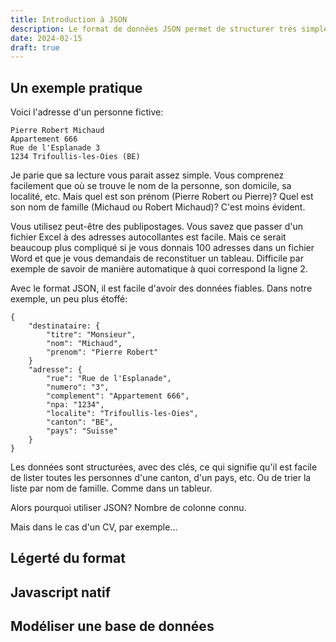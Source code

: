 ```yaml
---
title: Introduction à JSON
description: Le format de données JSON permet de structurer très simplement des données. Il est léger et facile à utiliser dans des programmes informatiques. Et ailleurs.
date: 2024-02-15
draft: true
---
```



## Un exemple pratique

Voici l'adresse d'un personne fictive:

```
Pierre Robert Michaud
Appartement 666
Rue de l'Esplanade 3
1234 Trifoullis-les-Oies (BE)
```

Je parie que sa lecture vous parait assez simple. Vous comprenez facilement que où se trouve le nom de la personne, son domicile, sa localité, etc. Mais quel est son prénom (Pierre Robert ou Pierre)? Quel est son nom de famille (Michaud ou Robert Michaud)? C'est moins évident.

Vous utilisez peut-être des publipostages. Vous savez que passer d'un fichier Excel à des adresses autocollantes est facile. Mais ce serait beaucoup plus compliqué si je vous donnais 100 adresses dans un fichier Word et que je vous demandais de reconstituer un tableau. Difficile par exemple de savoir de manière automatique à quoi correspond la ligne 2.

Avec le format JSON, il est facile d'avoir des données fiables. Dans notre exemple, un peu plus étoffé:

```
{
    "destinataire: {
        "titre": "Monsieur",
        "nom": "Michaud",
        "prenom": "Pierre Robert"
    }
    "adresse": {
        "rue": "Rue de l'Esplanade",
        "numero": "3",
        "complement": "Appartement 666",
        "npa: "1234",
        "localite": "Trifoullis-les-Oies",
        "canton": "BE",
        "pays": "Suisse"
    }
}
```

Les données sont structurées, avec des clés, ce qui signifie qu'il est facile de lister toutes les personnes d'une canton, d'un pays, etc. Ou de trier la liste par nom de famille. Comme dans un tableur.

Alors pourquoi utiliser JSON? Nombre de colonne connu.

Mais dans le cas d'un CV, par exemple...

## Légerté du format

## Javascript natif

## Modéliser une base de données
